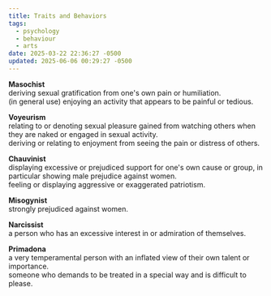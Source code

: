 ```yaml
---
title: Traits and Behaviors
tags:
  - psychology
  - behaviour
  - arts
date: 2025-03-22 22:36:27 -0500
updated: 2025-06-06 00:29:27 -0500
---
```


**Masochist**  
deriving sexual gratification from one's own pain or humiliation.  
(in general use) enjoying an activity that appears to be painful or tedious.

**Voyeurism**  
relating to or denoting sexual pleasure gained from watching others when they are naked or engaged in sexual activity.  
deriving or relating to enjoyment from seeing the pain or distress of others.  

**Chauvinist**  
displaying excessive or prejudiced support for one's own cause or group, in particular showing male prejudice against women.  
feeling or displaying aggressive or exaggerated patriotism.  

**Misogynist**  
strongly prejudiced against women.  

**Narcissist**  
a person who has an excessive interest in or admiration of themselves.  

**Primadona**  
a very temperamental person with an inflated view of their own talent or importance.  
someone who demands to be treated in a special way and is difficult to please.  
